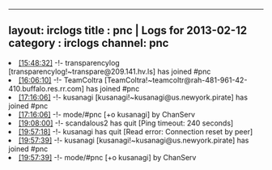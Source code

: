 
---
layout: irclogs
title : pnc | Logs for 2013-02-12
category : irclogs
channel: pnc
---
<li class="logitem"><a href="#15:48:32" name="15:48:32" class="time">[15:48:32]</a> -!- <span class="join">transparencylog</span> [transparencylog!~transpare@209.141.hv.ls] has joined #pnc </li>
<li class="logitem"><a href="#16:06:10" name="16:06:10" class="time">[16:06:10]</a> -!- <span class="join">TeamColtra</span> [TeamColtra!~teamcoltr@rah-481-961-42-410.buffalo.res.rr.com] has joined #pnc </li>
<li class="logitem"><a href="#17:16:06" name="17:16:06" class="time">[17:16:06]</a> -!- <span class="join">kusanagi</span> [kusanagi!~kusanagi@us.newyork.pirate] has joined #pnc </li>
<li class="logitem"><a href="#17:16:06" name="17:16:06" class="time">[17:16:06]</a> -!- mode/<span class="mode">#pnc</span> [+o kusanagi] by ChanServ </li>
<li class="logitem"><a href="#19:08:00" name="19:08:00" class="time">[19:08:00]</a> -!- <span class="quit">scandalous2</span> has quit [Ping timeout: 240 seconds] </li>
<li class="logitem"><a href="#19:57:18" name="19:57:18" class="time">[19:57:18]</a> -!- <span class="quit">kusanagi</span> has quit [Read error: Connection reset by peer] </li>
<li class="logitem"><a href="#19:57:39" name="19:57:39" class="time">[19:57:39]</a> -!- <span class="join">kusanagi</span> [kusanagi!~kusanagi@us.newyork.pirate] has joined #pnc </li>
<li class="logitem"><a href="#19:57:39" name="19:57:39" class="time">[19:57:39]</a> -!- mode/<span class="mode">#pnc</span> [+o kusanagi] by ChanServ </li>


